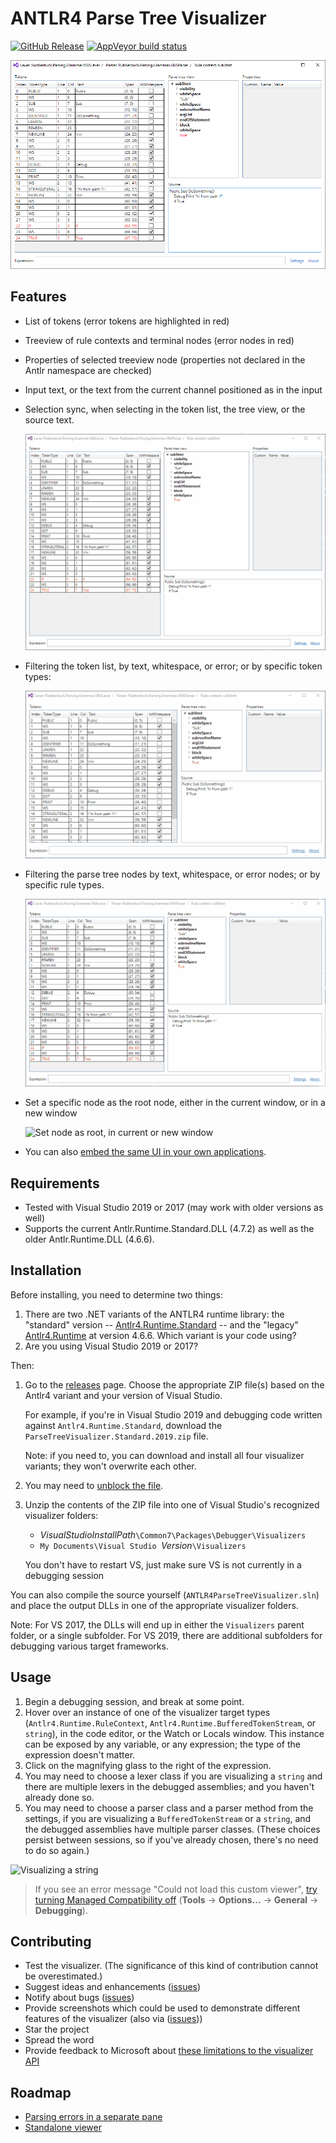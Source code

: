 # ANTLR4 Parse Tree Visualizer

[![GitHub Release](https://img.shields.io/github/release/zspitz/antlr4parsetreevisualizer?style=flat&max-age=86400)](https://github.com/zspitz/ANTLR4ParseTreeVisualizer/releases) [![AppVeyor build status](https://img.shields.io/appveyor/ci/zspitz/antlr4parsetreevisualizer?style=flat&max-age=86400)](https://ci.appveyor.com/project/zspitz/antlr4parsetreevisualizer)

![Screenshot](screenshot.png)

## Features

* List of tokens (error tokens are highlighted in red)
* Treeview of rule contexts and terminal nodes (error nodes in red)
* Properties of selected treeview node (properties not declared in the Antlr namespace are checked)
* Input text, or the text from the current channel positioned as in the input
* Selection sync, when selecting in the token list, the tree view, or the source text.

  ![Selection sync](selection-sync.gif)

* Filtering the token list, by text, whitespace, or error; or by specific token types:

  ![Token filtering](token-filtering.gif)

* Filtering the parse tree nodes by text, whitespace, or error nodes; or by specific rule types.

  ![Parse tree filtering](parse-tree-filtering.gif)

* Set a specific node as the root node, either in the current window, or in a new window

  ![Set node as root, in current or new window](set-root.gif)

* You can also [embed the same UI in your own applications](https://github.com/zspitz/ANTLR4ParseTreeVisualizer/wiki/Embedding-UI-controls-in-third-party-apps).

## Requirements

* Tested with Visual Studio 2019 or 2017 (may work with older versions as well)  
* Supports the current Antlr.Runtime.Standard.DLL (4.7.2) as well as the older Antlr.Runtime.DLL (4.6.6).

## Installation

Before installing, you need to determine two things:

1. There are two .NET variants of the ANTLR4 runtime library: the "standard" version -- [Antlr4.Runtime.Standard](https://www.nuget.org/packages/Antlr4.Runtime.Standard/) -- and the "legacy" [Antlr4.Runtime](https://www.nuget.org/packages/Antlr4.Runtime/) at version 4.6.6. Which variant is your code using?
2. Are you using Visual Studio 2019 or 2017?

Then:

1. Go to the [releases](https://github.com/zspitz/ANTLR4ParseTreeVisualizer/releases) page. Choose the appropriate ZIP file(s) based on the Antlr4 variant and your version of Visual Studio.

   For example, if you're in Visual Studio 2019 and debugging code written against `Antlr4.Runtime.Standard`, download the `ParseTreeVisualizer.Standard.2019.zip` file.

   Note: if you need to, you can download and install all four visualizer variants; they won't overwrite each other.

2. You may need to [unblock the file](https://github.com/zspitz/ExpressionToString/wiki/Troubleshooting-visualizer-installation).
3. Unzip the contents of the ZIP file into one of Visual Studio's recognized visualizer folders:

    * _VisualStudioInstallPath_`\Common7\Packages\Debugger\Visualizers`
    * `My Documents\Visual Studio `_Version_`\Visualizers`

    You don't have to restart VS, just make sure VS is not currently in a debugging session

You can also compile the source yourself (`ANTLR4ParseTreeVisualizer.sln`) and place the output DLLs in one of the appropriate visualizer folders.

Note: For VS 2017, the DLLs will end up in either the `Visualizers` parent folder, or a single subfolder. For VS 2019, there are additional subfolders for debugging various target frameworks.

## Usage

1. Begin a debugging session, and break at some point.
2. Hover over an instance of one of the visualizer target types (`Antlr4.Runtime.RuleContext`, `Antlr4.Runtime.BufferedTokenStream`, or `string`), in the code editor, or the Watch or Locals window. This instance can be exposed by any variable, or any expression; the type of the expression doesn't matter.
3. Click on the magnifying glass to the right of the expression.
4. You may need to choose a lexer class if you are visualizing a `string` and there are multiple lexers in the debugged assemblies; and you haven't already done so.
5. You may need to choose a parser class and a parser method from the settings, if you are visualizing a `BufferedTokenStream` or a `string`, and the debugged assemblies have multiple parser classes. (These choices persist between sessions, so if you've already chosen, there's no need to do so again.)

  ![Visualizing a string](visualize-string.gif)

> If you see an error message "Could not load this custom viewer", [try turning Managed Compatibility off](https://github.com/zspitz/ANTLR4ParseTreeVisualizer/issues/50) (**Tools** -> **Options...** -> **General** -> **Debugging**).

## Contributing

* Test the visualizer. (The significance of this kind of contribution cannot be overestimated.)
* Suggest ideas and enhancements ([issues](https://github.com/zspitz/ANTLR4ParseTreeVisualizer/issues/new))
* Notify about bugs ([issues](https://github.com/zspitz/ANTLR4ParseTreeVisualizer/issues/new))
* Provide screenshots which could be used to demonstrate different features of the visualizer (also via ([issues](https://github.com/zspitz/ANTLR4ParseTreeVisualizer/issues/new)))
* Star the project
* Spread the word
* Provide feedback to Microsoft about [these limitations to the visualizer API](https://github.com/zspitz/ExpressionToString/wiki/External-issues)

## Roadmap

* [Parsing errors in a separate pane](https://github.com/zspitz/ANTLR4ParseTreeVisualizer/issues/24)
* [Standalone viewer](https://github.com/zspitz/ANTLR4ParseTreeVisualizer/issues/19)
